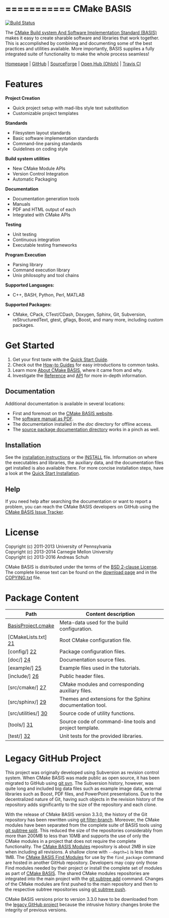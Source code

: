===========
CMake BASIS
===========

[![Build Status](https://travis-ci.org/cmake-basis/BASIS.svg?branch=master)](https://travis-ci.org/cmake-basis/BASIS)

The [CMake Build system And Software Implementation Standard (BASIS)][1] makes it
easy to create sharable software and libraries that work together. This is accomplished
by combining and documenting some of the best practices and utilities available.
More importantly, BASIS supplies a fully integrated suite of functionality to make
the whole process seamless! 

  [Homepage][1]
| [GitHub](https://github.com/cmake-basis/BASIS "CMake BASIS on GitHub")
| [SourceForge](http://sourceforge.net/projects/sbia-basis/ "CMake BASIS on SourceForge")
| [Open Hub (Ohloh)](https://www.openhub.net/p/cmake-basis "CMake BASIS Statistics on Open Hub (Ohloh)")
| [Travis CI](https://travis-ci.org/cmake-basis/BASIS/builds "CMake BASIS Continuous Integration Tests")

Features
========

**Project Creation**

- Quick project setup with mad-libs style text substitution
- Customizable project templates

**Standards**

- Filesystem layout standards
- Basic software implementation standards
- Command-line parsing standards
- Guidelines on coding style

**Build system utilities**

- New CMake Module APIs
- Version Control Integration
- Automatic Packaging

**Documentation**

- Documentation generation tools
- Manuals
- PDF and HTML output of each
- Integrated with CMake APIs

**Testing**

- Unit testing
- Continuous integration
- Executable testing frameworks

**Program Execution**

- Parsing library
- Command execution library
- Unix philosophy and tool chains

**Supported Languages:**

- C++, BASH, Python, Perl, MATLAB

**Supported Packages:**

- CMake, CPack, CTest/CDash, Doxygen, Sphinx, Git, Subversion, reStructuredText,
  gtest, gflags, Boost, and many more, including custom packages.


Get Started
===========

1. Get your first taste with the [Quick Start Guide][3].
2. Check out the [How-to Guides][4] for easy introductions to common tasks.
3. Learn more [About CMake BASIS][11], where it came from and why.
4. Investigate the [Reference][5] and [API][12] for more in-depth information.

Documentation
-------------

Additional documentation is available in several locations: 

- First and foremost on the [CMake BASIS website][1].
- The [software manual as PDF](https://github.com/cmake-basis/cmake-basis.github.io/raw/master/_downloads/BASIS_Software_Manual.pdf).
- The documentation installed in the _doc_ directory for offline access.
- The [source package documentation directory](/doc) works in a pinch as well.

Installation
------------

See the [installation instructions][7] or the [INSTALL](/INSTALL.md) file.
Information on where the executables and libraries, the auxiliary data, and the 
documentation files get installed is also available there. For more concise
installation steps, have a look at the [Quick Start Installation][9].


Help
----

If you need help after searching the documentation or want to report a problem,
you can reach the CMake BASIS developers on GitHub using the [CMake BASIS Issue Tracker][8].


License
=======

Copyright (c) 2011-2013 University of Pennsylvania <br />
Copyright (c) 2013-2014 Carnegie Mellon University <br />
Copyright (c) 2013-2016 Andreas Schuh

CMake BASIS is distributed under the terms of the
[BSD 2-clause License](http://opensource.org/licenses/BSD-2-Clause).
The complete license text can be found on the [download page][10] and in the
[COPYING.txt](/COPYING.txt) file.


Package Content
===============

Path                     | Content description
------------------------ | ----------------------------------------------------------
[BasisProject.cmake][20] | Meta-data used for the build configuration.
[CMakeLists.txt]    [21] | Root CMake configuration file.
[config/]           [22] | Package configuration files.
[doc/]              [24] | Documentation source files.
[example/]          [25] | Example files used in the tutorials.
[include/]          [26] | Public header files.
[src/cmake/]        [27] | CMake modules and corresponding auxiliary files.
[src/sphinx/]       [29] | Themes and extensions for the Sphinx documentation tool.
[src/utilities/]    [30] | Source code of utility functions.
[tools/]            [31] | Source code of command-line tools and project template.
[test/]             [32] | Unit tests for the provided libraries.


Legacy GitHub Project
=====================

This project was originally developed using Subversion as revision control system.
When CMake BASIS was made public as open source, it has been migrated to GitHub
using [git svn](https://git-scm.com/docs/git-svn). The Subversion history, however,
was quite long and included big data files such as example image data, external
libraries such as Boost, PDF files, and PowerPoint presentations. Due to the
decentralized nature of Git, having such objects in the revision history of the
repository adds significantly to the size of the repository and each clone.

With the release of CMake BASIS version 3.3.0, the history of the Git repository has
been rewritten using [git filter-branch](https://git-scm.com/docs/git-filter-branch).
Moreover, the CMake modules have been separated from the complete suite of BASIS tools
using [git subtree split](https://makingsoftware.wordpress.com/2013/02/16/using-git-subtrees-for-repository-separation/).
This reduced the size of the repositories considerably from more than 200MB to less
than 10MB and supports the use of only the CMake modules in a project that does
not require the complete functionality.
The [CMake BASIS Modules](https://github.com/cmake-basis/modules) repository is
about 2MB in size when including all revisions. A shallow clone with `--depth=1` is
less than 1MB. The [CMake BASIS Find Modules](https://github.com/cmake-basis/find-modules)
for use by the `find_package` command are hosted in another GitHub repository.
Developers may copy only those Find modules needed by their project or install the
complete set of modules as part of [CMake BASIS](https://github.com/cmake-basis/BASIS).
The shared CMake modules repositories are integrated into the main project with the
[git subtree add](https://makingsoftware.wordpress.com/2013/02/16/using-git-subtrees-for-repository-separation/)
command. Changes of the CMake modules are first pushed to the main repository and
then to the respective subtree repositories using
[git subtree push](https://makingsoftware.wordpress.com/2013/02/16/using-git-subtrees-for-repository-separation/).

CMake BASIS versions prior to version 3.3.0 have to be downloaded from the
[legacy GitHub project](https://github.com/cmake-basis/legacy) because the
intrusive history changes broke the integrity of previous versions.

<!-- --------------------------------------------------------------------------------- -->

<!-- Links to GitHub, see the local directory if you have downloaded the files already -->
[20]: /BasisProject.cmake
[21]: /CMakeLists.txt
[22]: /config
[24]: /doc
[25]: /example
[26]: /include
[27]: /src/cmake
[29]: /src/sphinx
[30]: /src/utilities
[31]: /tools
[32]: /test

<!-- Links to web page and online ressources -->
[1]:  https://cmake-basis.github.io/
[3]:  https://cmake-basis.github.io/quickstart.html
[4]:  https://cmake-basis.github.io/howto.html
[5]:  https://cmake-basis.github.io/reference.html
[12]: https://cmake-basis.github.io/apidoc.html
[8]:  https://github.com/cmake-basis/BASIS/issues
[9]:  https://cmake-basis.github.io/quickstart.html#install-basis
[11]: https://cmake-basis.github.io/about.html

<!-- Links to GitHub, see the local directory if you have downloaded the files already -->
[6]:  https://cmake-basis.github.io/apidoc.html#package-overview
[7]:  https://cmake-basis.github.io/install.html
[10]: https://cmake-basis.github.io/download.html

